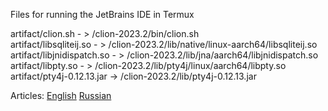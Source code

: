 Files for running the JetBrains IDE in Termux

artifact/clion.sh - > /clion-2023.2/bin/clion.sh  
artifact/libsqliteij.so - > /clion-2023.2/lib/native/linux-aarch64/libsqliteij.so  
artifact/libjnidispatch.so - > /clion-2023.2/lib/jna/aarch64/libjnidispatch.so  
artifact/libpty.so - > /clion-2023.2/lib/pty4j/linux/aarch64/libpty.so  
artifact/pty4j-0.12.13.jar -> /clion-2023.2/lib/pty4j-0.12.13.jar  

Articles:
[English](termux_jet_brains_ide_en.adoc)
[Russian](termux_jet_brains_ide.adoc)